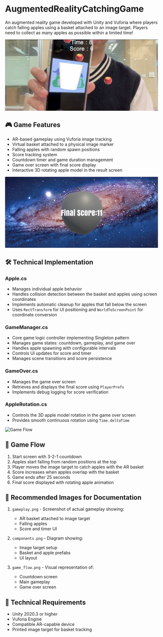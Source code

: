 # AugmentedRealityCatchingGame

An augmented reality game developed with Unity and Vuforia where players catch falling apples using a basket attached to an image target. Players need to collect as many apples as possible within a limited time!

![Game Preview](images/gameplay.png)

## 🎮 Game Features

- AR-based gameplay using Vuforia image tracking
- Virtual basket attached to a physical image marker
- Falling apples with random spawn positions
- Score tracking system
- Countdown timer and game duration management
- Game over screen with final score display
- Interactive 3D rotating apple model in the result screen

![Game Components](images/components.png)

## 🛠 Technical Implementation

### Apple.cs
- Manages individual apple behavior
- Handles collision detection between the basket and apples using screen coordinates
- Implements automatic cleanup for apples that fall below the screen
- Uses `RectTransform` for UI positioning and `WorldToScreenPoint` for coordinate conversion

### GameManager.cs
- Core game logic controller implementing Singleton pattern
- Manages game states: countdown, gameplay, and game over
- Handles apple spawning with configurable intervals
- Controls UI updates for score and timer
- Manages scene transitions and score persistence

### GameOver.cs
- Manages the game over screen
- Retrieves and displays the final score using `PlayerPrefs`
- Implements debug logging for score verification

### AppleRotation.cs
- Controls the 3D apple model rotation in the game over screen
- Provides smooth continuous rotation using `Time.deltaTime`

![Game Flow](images/game_flow.png)

## 🎯 Game Flow
1. Start screen with 3-2-1 countdown
2. Apples start falling from random positions at the top
3. Player moves the image target to catch apples with the AR basket
4. Score increases when apples overlap with the basket
5. Game ends after 25 seconds
6. Final score displayed with rotating apple animation

## 📸 Recommended Images for Documentation

1. `gameplay.png` - Screenshot of actual gameplay showing:
   - AR basket attached to image target
   - Falling apples
   - Score and timer UI

2. `components.png` - Diagram showing:
   - Image target setup
   - Basket and apple prefabs
   - UI layout

3. `game_flow.png` - Visual representation of:
   - Countdown screen
   - Main gameplay
   - Game over screen

## 🔧 Technical Requirements
- Unity 2020.3 or higher
- Vuforia Engine
- Compatible AR-capable device
- Printed image target for basket tracking
